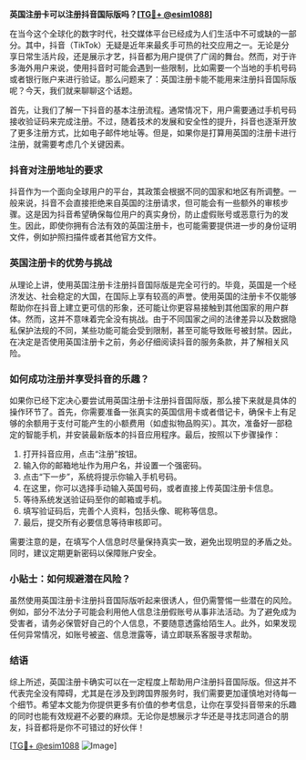 **英国注册卡可以注册抖音国际版吗？[[TG💪+ @esim1088](https://t.me/s/esim1088)]**

在当今这个全球化的数字时代，社交媒体平台已经成为人们生活中不可或缺的一部分。其中，抖音（TikTok）无疑是近年来最炙手可热的社交应用之一。无论是分享日常生活片段，还是展示才艺，抖音都为用户提供了广阔的舞台。然而，对于许多海外用户来说，使用抖音时可能会遇到一些限制，比如需要一个当地的手机号码或者银行账户来进行验证。那么问题来了：英国注册卡能不能用来注册抖音国际版呢？今天，我们就来聊聊这个话题。

首先，让我们了解一下抖音的基本注册流程。通常情况下，用户需要通过手机号码接收验证码来完成注册。不过，随着技术的发展和安全性的提升，抖音也逐渐开放了更多注册方式，比如电子邮件地址等。但是，如果你是打算用英国的注册卡进行注册，就需要考虑几个关键因素。

### 抖音对注册地址的要求

抖音作为一个面向全球用户的平台，其政策会根据不同的国家和地区有所调整。一般来说，抖音不会直接拒绝来自英国的注册请求，但可能会有一些额外的审核步骤。这是因为抖音希望确保每位用户的真实身份，防止虚假账号或恶意行为的发生。因此，即使你拥有合法有效的英国注册卡，也可能需要提供进一步的身份证明文件，例如护照扫描件或者其他官方文件。

### 英国注册卡的优势与挑战

从理论上讲，使用英国注册卡注册抖音国际版是完全可行的。毕竟，英国是一个经济发达、社会稳定的大国，在国际上享有较高的声誉。使用英国的注册卡不仅能够帮助你在抖音上建立更可信的形象，还可能让你更容易接触到其他国家的用户群体。然而，这并不意味着完全没有挑战。由于不同国家之间的法律差异以及数据隐私保护法规的不同，某些功能可能会受到限制，甚至可能导致账号被封禁。因此，在决定是否使用英国注册卡之前，务必仔细阅读抖音的服务条款，并了解相关风险。

### 如何成功注册并享受抖音的乐趣？

如果你已经下定决心要尝试用英国注册卡注册抖音国际版，那么接下来就是具体的操作环节了。首先，你需要准备一张真实的英国信用卡或者借记卡，确保卡上有足够的余额用于支付可能产生的小额费用（如虚拟物品购买）。其次，准备好一部稳定的智能手机，并安装最新版本的抖音应用程序。最后，按照以下步骤操作：

1. 打开抖音应用，点击“注册”按钮。
2. 输入你的邮箱地址作为用户名，并设置一个强密码。
3. 点击“下一步”，系统将提示你输入手机号码。
4. 在这里，你可以选择手动输入英国号码，或者直接上传英国注册卡信息。
5. 等待系统发送验证码至你的邮箱或手机。
6. 填写验证码后，完善个人资料，包括头像、昵称等信息。
7. 最后，提交所有必要信息等待审核即可。

需要注意的是，在填写个人信息时尽量保持真实一致，避免出现明显的矛盾之处。同时，建议定期更新密码以保障账户安全。

### 小贴士：如何规避潜在风险？

虽然使用英国注册卡注册抖音国际版听起来很诱人，但仍需警惕一些潜在的风险。例如，部分不法分子可能会利用他人信息注册假账号从事非法活动。为了避免成为受害者，请务必保管好自己的个人信息，不要随意透露给陌生人。此外，如果发现任何异常情况，如账号被盗、信息泄露等，请立即联系客服寻求帮助。

### 结语

综上所述，英国注册卡确实可以在一定程度上帮助用户注册抖音国际版。但这并不代表完全没有障碍，尤其是在涉及到跨国界服务时，我们需要更加谨慎地对待每一个细节。希望本文能为你提供更多有价值的参考信息，让你在享受抖音带来的乐趣的同时也能有效规避不必要的麻烦。无论你是想展示才华还是寻找志同道合的朋友，抖音都将是你不可错过的好伙伴！

[[TG💪+ @esim1088](https://t.me/s/esim1088) ![Image](https://i.postimg.cc/4NQfJmqS/Snipaste-2025-05-13-00-14-12.png)]